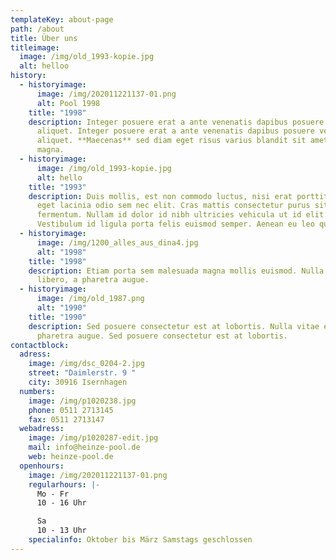 ```yaml
---
templateKey: about-page
path: /about
title: Über uns
titleimage:
  image: /img/old_1993-kopie.jpg
  alt: helloo
history:
  - historyimage:
      image: /img/202011221137-01.png
      alt: Pool 1998
    title: "1998"
    description: Integer posuere erat a ante venenatis dapibus posuere velit
      aliquet. Integer posuere erat a ante venenatis dapibus posuere velit
      aliquet. **Maecenas** sed diam eget risus varius blandit sit amet non
      magna.
  - historyimage:
      image: /img/old_1993-kopie.jpg
      alt: hello
    title: "1993"
    description: Duis mollis, est non commodo luctus, nisi erat porttitor ligula,
      eget lacinia odio sem nec elit. Cras mattis consectetur purus sit amet
      fermentum. Nullam id dolor id nibh ultricies vehicula ut id elit.
      Vestibulum id ligula porta felis euismod semper. Aenean eu leo quam.
  - historyimage:
      image: /img/1200_alles_aus_dina4.jpg
      alt: "1998"
    title: "1998"
    description: Etiam porta sem malesuada magna mollis euismod. Nulla vitae elit
      libero, a pharetra augue.
  - historyimage:
      image: /img/old_1987.png
      alt: "1990"
    title: "1990"
    description: Sed posuere consectetur est at lobortis. Nulla vitae elit libero, a
      pharetra augue. Sed posuere consectetur est at lobortis.
contactblock:
  adress:
    image: /img/dsc_0204-2.jpg
    street: "Daimlerstr. 9 "
    city: 30916 Isernhagen
  numbers:
    image: /img/p1020238.jpg
    phone: 0511 2713145
    fax: 0511 2713147
  webadress:
    image: /img/p1020287-edit.jpg
    mail: info@heinze-pool.de
    web: heinze-pool.de
  openhours:
    image: /img/202011221137-01.png
    regularhours: |-
      Mo - Fr
      10 - 16 Uhr

      Sa
      10 - 13 Uhr
    specialinfo: Oktober bis März Samstags geschlossen
---
```

